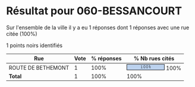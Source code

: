 # Résultat pour 060-BESSANCOURT

Sur l'ensemble de la ville il y a eu 1 réponses dont 1 réponses avec une rue citée (100%)

1 points noirs identifiés

| Rue | Vote | % réponses | % Nb rues cités|
|-----|------|------------|----------------|
| ROUTE DE BETHEMONT | 1 | 100% | <img src="../../img/bar_100.gif" />&nbsp;100%|
| **Total** | 1 | 100% | 100%|
